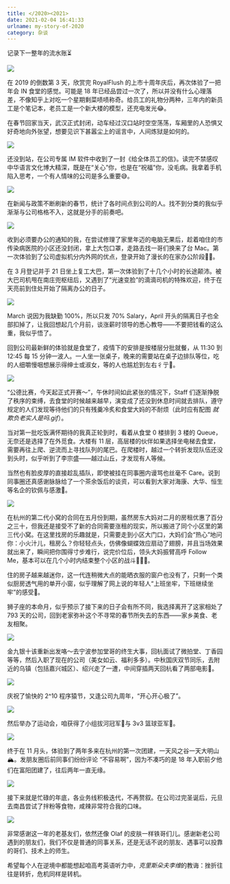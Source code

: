 ```yaml
---
title: </2020><2021>
date: 2021-02-04 16:41:33
urlname: my-story-of-2020
category: 杂谈
---
```


记录下一整年的流水账⏳

![](https://i.imgtg.com/2022/08/09/AD5oI.jpg)

<!-- more -->

在 2019 的倒数第 3 天，欣赏完 RoyalFlush 的上市十周年庆后，再次体验了一把年会 IN 食堂的感觉。可能是 18 年已经品尝过一次了，所以并没有什么心理落差，不像知乎上对吃一个星期剩菜啧啧称奇。给员工的礼物分两种，三年内的新员工是个笔记本，老员工是一个新大楼的模型，还充电发光😂。

在春节回家当天，武汉正式封闭，动车经过汉口站时空空荡荡，车厢里的人恐惧又好奇地向外张望，想要见识下甚嚣尘上的谣言中，人间炼狱是如何的。

![](https://i.imgtg.com/2022/08/09/ARc5a.jpg)

还没到站，在公司专属 IM 软件中收到了一封《给全体员工的信》。读完不禁感叹中华语言文化博大精深，既是在“关心”你，也是在“祝福”你，没毛病。我拿着手机陷入思考，一个有人情味的公司是多么重要😅。

![](https://i.imgtg.com/2022/08/09/ADoV1.jpg)

在新闻与政策不断刷新的春节，统计了各时间点到公司的人。找不到分类的我似乎渐渐与公司格格不入，这就是分手的前奏吧。

![](https://i.imgtg.com/2022/08/09/ADObM.jpg)

收到必须要办公的通知的我，在尝试修理了家里年迈的电脑无果后，趁着咱住的市传染病医院的小区还没封闭，拿上大包口罩，走路去找一哥们换来了台 Mac。第一次体验到了公司虚拟机分内外网的优点，登录开始了漫长的在家办公阶段👨‍💻。

在 3 月登记并于 21 日坐上复工大巴，第一次体验到了十几个小时的长途颠沛。被大巴司机甩在南庄兜枢纽后，又遇到了“光速变脸”的滴滴司机的特殊欢迎，终于在天亮前到住处开始了隔离办公的日子。

![](https://i.imgtg.com/2022/08/09/ADU36.jpg)

March 说因为我缺勤 100%，所以只发 70% Salary，April 开头的隔离日子也全部扣掉了，让我回想起几个月前，谈涨薪时领导的悉心教导——不要把钱看的这么重，我似乎悟了。

回到公司最新鲜的体验就是食堂了，疫情下的安排是按楼层分批就餐，从 11:30 到 12:45 每 15 分钟一波人。一人坐一张桌子，晚来的需要站在桌子边排队等位，吃的人细嚼慢咽想展示得绅士或淑女，等的人也尴尬到左右彳亍🚶。

![](https://i.imgtg.com/2022/08/09/ADBrD.jpg)

“公德比赛，今天起正式开赛～”，午休时间如此紧张的情况下，Staff 们逐渐挣脱了秩序的束缚，去食堂的时候越来越早，演变成了还没到休息时间就去排队，遵守规定的人们发现等待他们的只有残羹冷炙和食堂大妈的不耐烦（此时应有配图 *就欺负老实人是吗.gif*）。

当对第一批吃饭满怀期待的我真正轮到时，看着从食堂 0 楼排到 3 楼的 Queue，无奈还是选择了在外觅食。大楼有 11 层，高层楼的伙伴如果选择坐电梯去食堂，需要再往上爬、逆流而上寻找队列的尾巴。在爬楼时，越过一个转折发现队伍还没到头时，似乎听到了李宗盛——越过山丘，才发现有人等候。

当然也有脸皮厚的直接趁乱插队，即使被挂在同事圈内谩骂也丝毫不 Care。说到同事圈还真感谢脉脉给了一个茶余饭后的谈资，可以看到大家对海康、大华、恒生等名企的钦佩与感激🙏。

![](https://i.imgtg.com/2022/08/09/ADagG.jpg)

在杭州的第二代小窝的合同在五月份到期，虽然房东大妈对二月的房租优惠了百分之三十，但我还是接受不了新的合同需要涨租的现实，所以搬进了同个小区里的第三代小窝。在这里找房的乐趣就是，只需要走到小区大门口，大妈们会“热心”地问你：小火汁儿，租房么？你轻轻点头，仿佛像蝴蝶效应扇动了翅膀，并且当场效果就出来了，瞬间把你围得寸步难行，说完价位后，领头大妈振臂高呼 Follow Me，基本可以在几个小时内结束整个小区的战斗🙋🏽‍♀️。

住的房子越来越迷你，这一代连稍微大点的能晒衣服的窗户也没有了，只剩一个类似厨房透气用的单开小窗，似乎理解了网上说的年轻人“上班坐牢，下班继续坐牢”的感受🤷。

狮子座的本命月，似乎预示了接下来的日子会有所不同，我选择离开了这家相处了 793 天的公司，回到老家弥补这个不寻常的春节所失去的东西——家乡美食、老友相聚。

![](/images/rice-fen.jpg)

金九银十该重新出发咯～去宁波参加堂哥的终生大事，回杭面试了微拍堂、丁香园等等，然后入职了现在的公司（美女如云、福利多多）。中秋国庆双节同乐，去附近的乌镇（包括嘉兴城区）、绍兴走了一遭，中间穿插两天回杭看了两部电影🧛。

![](https://i.imgtg.com/2022/08/09/AtM1q.jpg)

庆祝了愉快的 2^10 程序猿节，又逢公司九周年，“开心开心极了”。

![](https://i.imgtg.com/2022/08/09/A4haU.png)

然后举办了运动会，咱获得了小组拔河冠军🥇与 3v3 篮球亚军🥈。

![](https://i.imgtg.com/2022/08/09/ARCwv.jpg)

终于在 11 月头，体验到了两年多来在杭州的第一次团建，一天风之谷一天大明山🏔。发朋友圈后前同事们纷纷评论 “不容易啊”，因为不凑巧的是 18 年入职前夕他们在富阳团建了，往后两年一直无缘。

![](https://i.imgtg.com/2022/08/09/ARdAS.jpg)

接下来就是忙碌的年底，各业务线积极迭代，不再赘叙。在公司过完圣诞后，元旦去南昌尝试了拌粉等食物，咸辣非常符合我的口味。

![](https://i.imgtg.com/2022/08/09/ARsSN.jpg)

非常感谢这一年的老基友们，依然还像 Olaf 的皮肤一样铁哥们儿。感谢新老公司遇到的朋友们，我们不仅是普通的同事关系，还是无话不说的朋友、遇事可以投靠的哥们、技术上的师生。

希望每个人在逆境中都能想起咱高考英语听力中，*克里斯朵夫李维*的教诲：挫折往往是转折，危机同样是转机。
